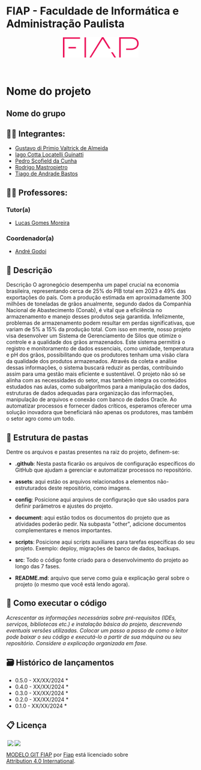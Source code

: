 # FIAP - Faculdade de Informática e Administração Paulista

<p align="center">
<a href= "https://www.fiap.com.br/"><img src="assets/logo-fiap.png" alt="FIAP - Faculdade de Informática e Admnistração Paulista" border="0" width=40% height=40%></a>
</p>

<br>

# Nome do projeto

## Nome do grupo

## 👨‍🎓 Integrantes: 
- <a href="https://www.linkedin.com/company/inova-fusca">Gustavo di Primio Valtrick de Almeida</a>
- <a href="https://www.linkedin.com/company/inova-fusca">Iago Cotta Locatelli Guinatti</a>
- <a href="https://www.linkedin.com/company/inova-fusca">Pedro Scofield da Cunha</a> 
- <a href="https://www.linkedin.com/company/inova-fusca">Rodrigo Mastropietro</a> 
- <a href="https://www.linkedin.com/company/inova-fusca">Tiago de Andrade Bastos</a>

## 👩‍🏫 Professores:
### Tutor(a) 
- <a href="https://www.linkedin.com/in/lucas-gomes-moreira-15a8452a/">Lucas Gomes Moreira</a>
### Coordenador(a)
- <a href="https://www.linkedin.com/in/profandregodoi/">André Godoi</a>


## 📜 Descrição

Descrição
O agronegócio desempenha um papel crucial na economia brasileira, representando cerca de 25% do PIB total em 2023 e 49% das exportações do país. Com a produção estimada em aproximadamente 300 milhões de toneladas de grãos anualmente, segundo dados da Companhia Nacional de Abastecimento (Conab), é vital que a eficiência no armazenamento e manejo desses produtos seja garantida.
Infelizmente, problemas de armazenamento podem resultar em perdas significativas, que variam de 5% a 15% da produção total. Com isso em mente, nosso projeto visa desenvolver um Sistema de Gerenciamento de Silos que otimize o controle e a qualidade dos grãos armazenados.
Este sistema permitirá o registro e monitoramento de dados essenciais, como umidade, temperatura e pH dos grãos, possibilitando que os produtores tenham uma visão clara da qualidade dos produtos armazenados. Através da coleta e análise dessas informações, o sistema buscará reduzir as perdas, contribuindo assim para uma gestão mais eficiente e sustentável.
O projeto não só se alinha com as necessidades do setor, mas também integra os conteúdos estudados nas aulas, como subalgorítmos para a manipulação dos dados, estruturas de dados adequadas para organização das informações, manipulação de arquivos e conexão com banco de dados Oracle. Ao automatizar processos e fornecer dados críticos, esperamos oferecer uma solução inovadora que beneficiará não apenas os produtores, mas também o setor agro como um todo.


## 📁 Estrutura de pastas

Dentre os arquivos e pastas presentes na raiz do projeto, definem-se:

- <b>.github</b>: Nesta pasta ficarão os arquivos de configuração específicos do GitHub que ajudam a gerenciar e automatizar processos no repositório.

- <b>assets</b>: aqui estão os arquivos relacionados a elementos não-estruturados deste repositório, como imagens.

- <b>config</b>: Posicione aqui arquivos de configuração que são usados para definir parâmetros e ajustes do projeto.

- <b>document</b>: aqui estão todos os documentos do projeto que as atividades poderão pedir. Na subpasta "other", adicione documentos complementares e menos importantes.

- <b>scripts</b>: Posicione aqui scripts auxiliares para tarefas específicas do seu projeto. Exemplo: deploy, migrações de banco de dados, backups.

- <b>src</b>: Todo o código fonte criado para o desenvolvimento do projeto ao longo das 7 fases.

- <b>README.md</b>: arquivo que serve como guia e explicação geral sobre o projeto (o mesmo que você está lendo agora).

## 🔧 Como executar o código

*Acrescentar as informações necessárias sobre pré-requisitos (IDEs, serviços, bibliotecas etc.) e instalação básica do projeto, descrevendo eventuais versões utilizadas. Colocar um passo a passo de como o leitor pode baixar o seu código e executá-lo a partir de sua máquina ou seu repositório. Considere a explicação organizada em fase.*


## 🗃 Histórico de lançamentos

* 0.5.0 - XX/XX/2024
    * 
* 0.4.0 - XX/XX/2024
    * 
* 0.3.0 - XX/XX/2024
    * 
* 0.2.0 - XX/XX/2024
    * 
* 0.1.0 - XX/XX/2024
    *

## 📋 Licença

<img style="height:22px!important;margin-left:3px;vertical-align:text-bottom;" src="https://mirrors.creativecommons.org/presskit/icons/cc.svg?ref=chooser-v1"><img style="height:22px!important;margin-left:3px;vertical-align:text-bottom;" src="https://mirrors.creativecommons.org/presskit/icons/by.svg?ref=chooser-v1"><p xmlns:cc="http://creativecommons.org/ns#" xmlns:dct="http://purl.org/dc/terms/"><a property="dct:title" rel="cc:attributionURL" href="https://github.com/agodoi/template">MODELO GIT FIAP</a> por <a rel="cc:attributionURL dct:creator" property="cc:attributionName" href="https://fiap.com.br">Fiap</a> está licenciado sobre <a href="http://creativecommons.org/licenses/by/4.0/?ref=chooser-v1" target="_blank" rel="license noopener noreferrer" style="display:inline-block;">Attribution 4.0 International</a>.</p>


